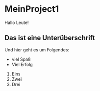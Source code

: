 # MeinProject1
Hallo Leute!
## Das ist eine Unterüberschrift

Und hier geht es um Folgendes:
* viel Spaß
* Viel Erfolg

1. Eins  
2. Zwei  
3. Drei  
